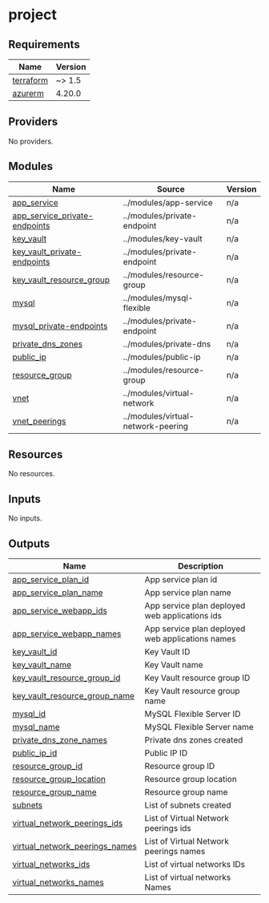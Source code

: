 # project

<!-- BEGINNING OF PRE-COMMIT-TERRAFORM DOCS HOOK -->
## Requirements

| Name | Version |
|------|---------|
| <a name="requirement_terraform"></a> [terraform](#requirement\_terraform) | ~> 1.5 |
| <a name="requirement_azurerm"></a> [azurerm](#requirement\_azurerm) | 4.20.0 |

## Providers

No providers.

## Modules

| Name | Source | Version |
|------|--------|---------|
| <a name="module_app_service"></a> [app\_service](#module\_app\_service) | ../modules/app-service | n/a |
| <a name="module_app_service_private-endpoints"></a> [app\_service\_private-endpoints](#module\_app\_service\_private-endpoints) | ../modules/private-endpoint | n/a |
| <a name="module_key_vault"></a> [key\_vault](#module\_key\_vault) | ../modules/key-vault | n/a |
| <a name="module_key_vault_private-endpoints"></a> [key\_vault\_private-endpoints](#module\_key\_vault\_private-endpoints) | ../modules/private-endpoint | n/a |
| <a name="module_key_vault_resource_group"></a> [key\_vault\_resource\_group](#module\_key\_vault\_resource\_group) | ../modules/resource-group | n/a |
| <a name="module_mysql"></a> [mysql](#module\_mysql) | ../modules/mysql-flexible | n/a |
| <a name="module_mysql_private-endpoints"></a> [mysql\_private-endpoints](#module\_mysql\_private-endpoints) | ../modules/private-endpoint | n/a |
| <a name="module_private_dns_zones"></a> [private\_dns\_zones](#module\_private\_dns\_zones) | ../modules/private-dns | n/a |
| <a name="module_public_ip"></a> [public\_ip](#module\_public\_ip) | ../modules/public-ip | n/a |
| <a name="module_resource_group"></a> [resource\_group](#module\_resource\_group) | ../modules/resource-group | n/a |
| <a name="module_vnet"></a> [vnet](#module\_vnet) | ../modules/virtual-network | n/a |
| <a name="module_vnet_peerings"></a> [vnet\_peerings](#module\_vnet\_peerings) | ../modules/virtual-network-peering | n/a |

## Resources

No resources.

## Inputs

No inputs.

## Outputs

| Name | Description |
|------|-------------|
| <a name="output_app_service_plan_id"></a> [app\_service\_plan\_id](#output\_app\_service\_plan\_id) | App service plan id |
| <a name="output_app_service_plan_name"></a> [app\_service\_plan\_name](#output\_app\_service\_plan\_name) | App service plan name |
| <a name="output_app_service_webapp_ids"></a> [app\_service\_webapp\_ids](#output\_app\_service\_webapp\_ids) | App service plan deployed web applications ids |
| <a name="output_app_service_webapp_names"></a> [app\_service\_webapp\_names](#output\_app\_service\_webapp\_names) | App service plan deployed web applications names |
| <a name="output_key_vault_id"></a> [key\_vault\_id](#output\_key\_vault\_id) | Key Vault ID |
| <a name="output_key_vault_name"></a> [key\_vault\_name](#output\_key\_vault\_name) | Key Vault name |
| <a name="output_key_vault_resource_group_id"></a> [key\_vault\_resource\_group\_id](#output\_key\_vault\_resource\_group\_id) | Key Vault resource group ID |
| <a name="output_key_vault_resource_group_name"></a> [key\_vault\_resource\_group\_name](#output\_key\_vault\_resource\_group\_name) | Key Vault resource group name |
| <a name="output_mysql_id"></a> [mysql\_id](#output\_mysql\_id) | MySQL Flexible Server ID |
| <a name="output_mysql_name"></a> [mysql\_name](#output\_mysql\_name) | MySQL Flexible Server name |
| <a name="output_private_dns_zone_names"></a> [private\_dns\_zone\_names](#output\_private\_dns\_zone\_names) | Private dns zones created |
| <a name="output_public_ip_id"></a> [public\_ip\_id](#output\_public\_ip\_id) | Public IP ID |
| <a name="output_resource_group_id"></a> [resource\_group\_id](#output\_resource\_group\_id) | Resource group ID |
| <a name="output_resource_group_location"></a> [resource\_group\_location](#output\_resource\_group\_location) | Resource group location |
| <a name="output_resource_group_name"></a> [resource\_group\_name](#output\_resource\_group\_name) | Resource group name |
| <a name="output_subnets"></a> [subnets](#output\_subnets) | List of subnets created |
| <a name="output_virtual_network_peerings_ids"></a> [virtual\_network\_peerings\_ids](#output\_virtual\_network\_peerings\_ids) | List of Virtual Network peerings ids |
| <a name="output_virtual_network_peerings_names"></a> [virtual\_network\_peerings\_names](#output\_virtual\_network\_peerings\_names) | List of Virtual Network peerings names |
| <a name="output_virtual_networks_ids"></a> [virtual\_networks\_ids](#output\_virtual\_networks\_ids) | List of virtual networks IDs |
| <a name="output_virtual_networks_names"></a> [virtual\_networks\_names](#output\_virtual\_networks\_names) | List of virtual networks Names |
<!-- END OF PRE-COMMIT-TERRAFORM DOCS HOOK -->
